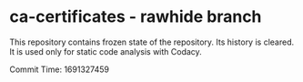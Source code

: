 # ca-certificates - rawhide branch

This repository contains frozen state of the repository.
Its history is cleared. It is used only for static code
analysis with Codacy.

Commit Time: 1691327459